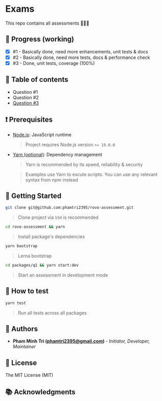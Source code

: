 # Exams

This repo contains all assessments 📝📝📝

## 🚧 Progress (working)

- [x] #1 - Basically done, need more enhancements, unit tests & docs
- [x] #2 - Basically done, need more tests, docs & performance check
- [x] #3 - Done, unit tests, coverage (100%)

## 📑 Table of contents

- Question #1
- Question #2
- [Question #3](packages/q3/README.md)

## ❗️ Prerequisites

* [Node.js](https://nodejs.org/en/): JavaScript runtime
  
  > Project requires Node.js version `>= 10.0.0`

* [Yarn (optional)](https://yarnpkg.com): Dependency management
  
  > Yarn is recommended by its speed, reliability & security

  > Examples use Yarn to excute scripts. You can use any relevant syntax from npm instead

## 🚀 Getting Started

```sh
git clone git@github.com:phamtri2395/rovo-assessment.git
```

> Clone project via `SSH` is recommended

```sh
cd rovo-assessment && yarn
```

> Install package's dependencies

```sh
yarn bootstrap
```

> Lerna bootstrap

```sh
cd packages/q1 && yarn start:dev
```

> Start an assessment in development mode

## 🐞 How to test

```sh
yarn test
```

> Run all tests across all packages

## 👦 Authors

* **Pham Minh Tri (<phamtri2395@gmail.com>)** - *Initiator, Developer, Maintainer*

## 📝 License

The MIT License (MIT)

## 📚 Acknowledgments
